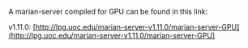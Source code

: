 A marian-server compiled for GPU can be found in this link:

v1.11.0: [http://lpg.uoc.edu/marian-server-v1.11.0/marian-server-GPU](http://lpg.uoc.edu/marian-server-v1.11.0/marian-server-GPU)
